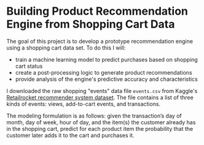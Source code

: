 # Building Product Recommendation Engine from Shopping Cart Data

The goal of this project is to develop a prototype recommendation engine using a shopping cart data set.  To do this I will:
* train a machine learning model to predict purchases based on shopping cart status
* create a post-processing logic to generate product recommendations
* provide analysis of the engine's predictive accuracy and characteristics

I downloaded the raw shopping "events" data file `events.csv` from Kaggle's [Retailrocket recommender system dataset](https://www.kaggle.com/datasets/retailrocket/ecommerce-dataset?select=events.csv).  The file contains a list of three kinds of events: views, add-to-cart events, and transactions.

The modeling formulation is as follows: given the transaction’s day of month, day of week, hour of day, and the item(s) the customer already has in the shopping cart, predict for each product item the probability that the customer later adds it to the cart and purchases it.

